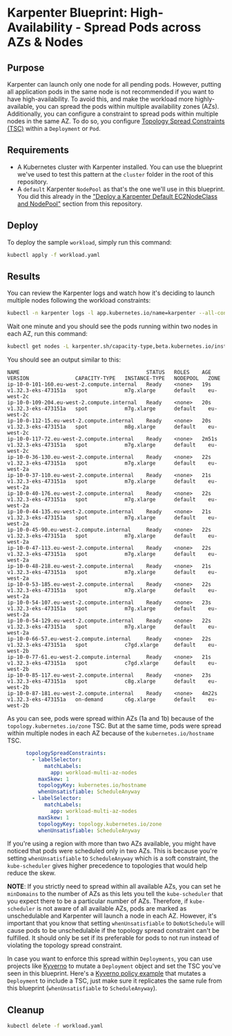 # Karpenter Blueprint: High-Availability - Spread Pods across AZs & Nodes

## Purpose

Karpenter can launch only one node for all pending pods. However, putting all application pods in the same node is not recommended if you want to have high-availability. To avoid this, and make the workload more highly-available, you can spread the pods within multiple availability zones (AZs). Additionally, you can configure a constraint to spread pods within multiple nodes in the same AZ. To do so, you configure [Topology Spread Constraints (TSC)](https://kubernetes.io/docs/concepts/scheduling-eviction/topology-spread-constraints/) within a `Deployment` or `Pod`.

## Requirements

* A Kubernetes cluster with Karpenter installed. You can use the blueprint we've used to test this pattern at the `cluster` folder in the root of this repository.
* A `default` Karpenter `NodePool` as that's the one we'll use in this blueprint. You did this already in the ["Deploy a Karpenter Default EC2NodeClass and NodePool"](../../README.md) section from this repository.

## Deploy

To deploy the sample `workload`, simply run this command:

```sh
kubectl apply -f workload.yaml
```

## Results

You can review the Karpenter logs and watch how it's deciding to launch multiple nodes following the workload constraints:

```sh
kubectl -n karpenter logs -l app.kubernetes.io/name=karpenter --all-containers=true -f --tail=20
```

Wait one minute and you should see the pods running within two nodes in each AZ, run this command:

```sh
kubectl get nodes -L karpenter.sh/capacity-type,beta.kubernetes.io/instance-type,karpenter.sh/nodepool,topology.kubernetes.io/zone -l karpenter.sh/initialized=true
```

You should see an output similar to this:

```console
NAME                                         STATUS   ROLES    AGE     VERSION               CAPACITY-TYPE   INSTANCE-TYPE   NODEPOOL   ZONE
ip-10-0-101-160.eu-west-2.compute.internal   Ready    <none>   19s     v1.32.3-eks-473151a   spot            m7g.xlarge      default    eu-west-2c
ip-10-0-109-204.eu-west-2.compute.internal   Ready    <none>   20s     v1.32.3-eks-473151a   spot            m7g.xlarge      default    eu-west-2c
ip-10-0-112-15.eu-west-2.compute.internal    Ready    <none>   20s     v1.32.3-eks-473151a   spot            m8g.xlarge      default    eu-west-2c
ip-10-0-117-72.eu-west-2.compute.internal    Ready    <none>   2m51s   v1.32.3-eks-473151a   spot            m7g.xlarge      default    eu-west-2c
ip-10-0-36-130.eu-west-2.compute.internal    Ready    <none>   22s     v1.32.3-eks-473151a   spot            m7g.xlarge      default    eu-west-2a
ip-10-0-37-110.eu-west-2.compute.internal    Ready    <none>   21s     v1.32.3-eks-473151a   spot            m7g.xlarge      default    eu-west-2a
ip-10-0-40-176.eu-west-2.compute.internal    Ready    <none>   22s     v1.32.3-eks-473151a   spot            m7g.xlarge      default    eu-west-2a
ip-10-0-44-135.eu-west-2.compute.internal    Ready    <none>   21s     v1.32.3-eks-473151a   spot            m7g.xlarge      default    eu-west-2a
ip-10-0-45-90.eu-west-2.compute.internal     Ready    <none>   22s     v1.32.3-eks-473151a   spot            m7g.xlarge      default    eu-west-2a
ip-10-0-47-113.eu-west-2.compute.internal    Ready    <none>   22s     v1.32.3-eks-473151a   spot            m7g.xlarge      default    eu-west-2a
ip-10-0-48-218.eu-west-2.compute.internal    Ready    <none>   21s     v1.32.3-eks-473151a   spot            m7g.xlarge      default    eu-west-2a
ip-10-0-53-185.eu-west-2.compute.internal    Ready    <none>   22s     v1.32.3-eks-473151a   spot            m7g.xlarge      default    eu-west-2a
ip-10-0-54-107.eu-west-2.compute.internal    Ready    <none>   23s     v1.32.3-eks-473151a   spot            m7g.xlarge      default    eu-west-2a
ip-10-0-54-129.eu-west-2.compute.internal    Ready    <none>   22s     v1.32.3-eks-473151a   spot            m7g.xlarge      default    eu-west-2a
ip-10-0-66-57.eu-west-2.compute.internal     Ready    <none>   22s     v1.32.3-eks-473151a   spot            c7gd.xlarge     default    eu-west-2b
ip-10-0-77-61.eu-west-2.compute.internal     Ready    <none>   21s     v1.32.3-eks-473151a   spot            c7gd.xlarge     default    eu-west-2b
ip-10-0-85-117.eu-west-2.compute.internal    Ready    <none>   23s     v1.32.3-eks-473151a   spot            c8g.xlarge      default    eu-west-2b
ip-10-0-87-181.eu-west-2.compute.internal    Ready    <none>   4m22s   v1.32.3-eks-473151a   on-demand       c6g.xlarge      default    eu-west-2b
```

As you can see, pods were spread within AZs (1a and 1b) because of the `topology.kubernetes.io/zone` TSC. But at the same time, pods were spread within multiple nodes in each AZ because of the `kubernetes.io/hostname` TSC.

```yaml
      topologySpreadConstraints:
        - labelSelector:
            matchLabels:
              app: workload-multi-az-nodes
          maxSkew: 1
          topologyKey: kubernetes.io/hostname
          whenUnsatisfiable: ScheduleAnyway
        - labelSelector:
            matchLabels:
              app: workload-multi-az-nodes
          maxSkew: 1
          topologyKey: topology.kubernetes.io/zone
          whenUnsatisfiable: ScheduleAnyway
```

If you're using a region with more than two AZs available, you might have noticed that pods were scheduled only in two AZs. This is because you're setting `whenUnsatisfiable` to `ScheduleAnyway` which is a soft constraint, the `kube-scheduler` gives higher precedence to topologies that would help reduce the skew.

**NOTE**: If you strictly need to spread within all available AZs, you can set he `minDomains` to the number of AZs as this lets you tell the `kube-scheduler` that you expect there to be a particular number of AZs. Therefore, if `kube-scheduler` is not aware of all available AZs, pods are marked as unschedulable and Karpenter will launch a node in each AZ. However, it's important that you know that setting `whenUnsatisfiable` to `DoNotSchedule` will cause pods to be unschedulable if the topology spread constraint can't be fulfilled. It should only be set if its preferable for pods to not run instead of violating the topology spread constraint.

In case you want to enforce this spread within `Deployments`, you can use projects like [Kyverno](https://kyverno.io) to mutate a `Deployment` object and set the TSC you've seen in this blueprint. Here's a [Kyverno policy example](https://kyverno.io/policies/other/s-z/spread-pods-across-topology/spread-pods-across-topology/) that mutates a `Deployment` to include a TSC, just make sure it replicates the same rule from this blueprint (`whenUnsatisfiable` to `ScheduleAnyway`).

## Cleanup

```sh
kubectl delete -f workload.yaml
```
